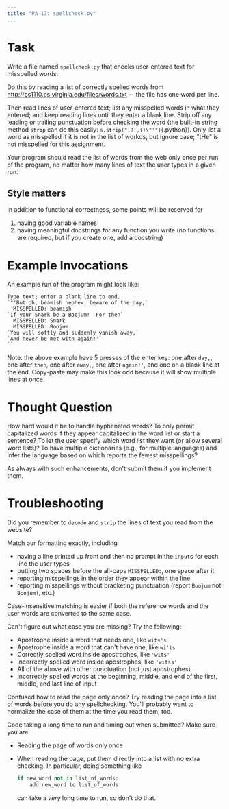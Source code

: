 ```yaml
---
title: "PA 17: spellcheck.py"
...
```


# Task

Write a file named `spellcheck.py` that checks user-entered text for misspelled words.

Do this by reading a list of correctly spelled words from 
<http://cs1110.cs.virginia.edu/files/words.txt>
-- the file has one word per line.

Then read lines of user-entered text;
list any misspelled words in what they entered;
and keep reading lines until they enter a blank line.
Strip off any leading or trailing punctuation before checking the word (the built-in string method `strip` can do this easily: `s.strip(".?!,()\"'")`{.python}).
Only list a word as misspelled if it is not in the list of workds, but ignore case; "tHe" is not misspelled for this assignment.

Your program should read the list of words from the web only once per run of the program, no matter how many lines of text the user types in a given run.

## Style matters

In addition to functional correctness, some points will be reserved for

1.  having good variable names
1.  having meaningful docstrings for any function you write (no functions are required, but if you create one, add a docstring)


# Example Invocations

An example run of the program might look like:

````
Type text; enter a blank line to end.
`"'But oh, beamish nephew, beware of the day,`
  MISSPELLED: beamish
`If your Snark be a Boojum!  For then`
  MISSPELLED: Snark
  MISSPELLED: Boojum
`You will softly and suddenly vanish away,`
`And never be met with again!'`
``
````

Note: the above example have 5 presses of the enter key: one after `day,`, one after `then`, one after `away,`, one after `again!'`, and one on a blank line at the end. Copy-paste may make this look odd because it will show multiple lines at once.

# Thought Question

How hard would it be to handle hyphenated words?
To only permit capitalized words if they appear capitalized in the word list or start a sentence?
To let the user specify which word list they want (or allow several word lists)?
To have multiple dictionaries (e.g., for multiple languages) and infer the language based on which reports the fewest misspellings?

As always with such enhancements, don't submit them if you implement them.

# Troubleshooting

Did you remember to `decode` and `strip` the lines of text you read from the website?

Match our formatting exactly, including 

-   having a line printed up front and then no prompt in the `input`s for each line the user types
-   putting two spaces before the all-caps `MISSPELLED:`, one space after it
-   reporting misspellings in the order they appear within the line
-   reporting misspellings without bracketing punctuation (report `Boojum` not `Boojum!`, etc.)

Case-insensitive matching is easier if both the reference words and the user words are converted to the same case.

Can't figure out what case you are missing? Try the following:

-   Apostrophe inside a word that needs one, like `wits's`
-   Apostrophe inside a word that can't have one, like `wi'ts`
-   Correctly spelled word inside apostrophes, like `'wits'`
-   Incorrectly spelled word inside apostrophes, like `'witss'`
-   All of the above with other punctuation (not just apostrophes)
-   Incorrectly spelled words at the beginning, middle, and end of the first, middle, and last line of input

Confused how to read the page only once?  Try reading the page into a list of words before you do any spellchecking. You'll probably want to normalize the case of them at the time you read them, too.

Code taking a long time to run and timing out when submitted? Make sure you are

-   Reading the page of words only once
-   When reading the page, put them directly into a list with no extra checking.
    In particular, doing something like
    
    ````python
    if new_word not in list_of_words:
        add new_word to list_of_words
    ````
    
    can take a *very* long time to run, so don't do that.
